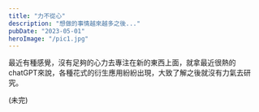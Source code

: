 ```yaml
---
title: "力不從心"
description: "想做的事情越來越多之後..."
pubDate: "2023-05-01"
heroImage: "/pic1.jpg"
---
```

最近有種感覺，沒有足夠的心力去專注在新的東西上面，就拿最近很熱的chatGPT來說，各種花式的衍生應用紛紛出現，大致了解之後就沒有力氣去研究。

(未完)